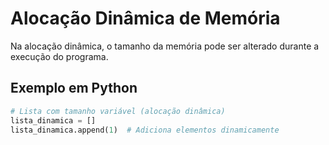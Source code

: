 # Alocação Dinâmica de Memória

Na alocação dinâmica, o tamanho da memória pode ser alterado durante a execução do programa.

## Exemplo em Python
```python
# Lista com tamanho variável (alocação dinâmica)
lista_dinamica = []
lista_dinamica.append(1)  # Adiciona elementos dinamicamente